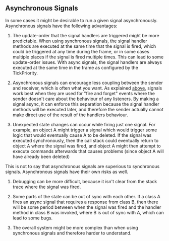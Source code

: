 ## Asynchronous Signals

In some cases it might be desirable to run a given signal asynchronously.  Asynchronous signals have the following advantages:

1. The update-order that the signal handlers are triggered might be more predictable.  When using synchronous signals, the signal handler methods are executed at the same time that the signal is fired, which could be triggered at any time during the frame, or in some cases multiple places if the signal is fired multiple times.  This can lead to some update-order issues.  With async signals, the signal handlers are always executed at the same time in the frame as configured by the TickPriority.

2. Asynchronous signals can encourage less coupling between the sender and receiver, which is often what you want.  As explained <a href="#when-to-use-signals">above</a>, signals work best when they are used for "fire and forget" events where the sender doesn't care about the behaviour of any listeners.   By making a signal async, it can enforce this separation because the signal handler methods will be executed later, and therefore the sender actually cannot make direct use of the result of the handlers behaviour.

3. Unexpected state changes can occur while firing just one signal.  For example, an object A might trigger a signal which would trigger some logic that would eventually cause A to be deleted.  If the signal was executed synchronously, then the call stack could eventually return to object A where the signal was fired, and object A might then attempt to execute commands afterwards that causes problems (since object A will have already been deleted)

This is not to say that asynchronous signals are superious to synchronous signals.  Asynchronous signals have their own risks as well.

1. Debugging can be more difficult, because it isn't clear from the stack trace where the signal was fired.

2. Some parts of the state can be out of sync with each other.   If a class A fires an async signal that requires a response from class B, then there will be some period between when the signal was fired and the handler method in class B was invoked, where B is out of sync with A, which can lead to some bugs.

3. The overall system might be more complex than when using synchronous signals and therefore harder to understand.
